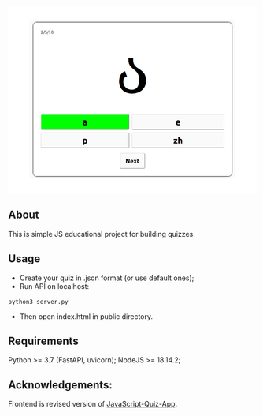 ![ProjectLogo](screenshot.png)

## About
This is simple JS educational project for building quizzes.

## Usage
- Create your quiz in .json format (or use default ones);
- Run API on localhost:
```
python3 server.py
```
- Then open index.html in public directory.

## Requirements
Python >= 3.7 (FastAPI, uvicorn);
NodeJS >= 18.14.2;

## Acknowledgements:
Frontend is revised version of [JavaScript-Quiz-App](https://github.com/WebDevSimplified/JavaScript-Quiz-App).
